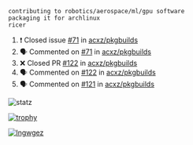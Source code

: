 ```
contributing to robotics/aerospace/ml/gpu software
packaging it for archlinux
ricer
```

<!--START_SECTION:activity-->
1. ❗️ Closed issue [#71](https://github.com/acxz/pkgbuilds/issues/71) in [acxz/pkgbuilds](https://github.com/acxz/pkgbuilds)
2. 🗣 Commented on [#71](https://github.com/acxz/pkgbuilds/issues/71) in [acxz/pkgbuilds](https://github.com/acxz/pkgbuilds)
3. ❌ Closed PR [#122](https://github.com/acxz/pkgbuilds/pull/122) in [acxz/pkgbuilds](https://github.com/acxz/pkgbuilds)
4. 🗣 Commented on [#122](https://github.com/acxz/pkgbuilds/issues/122) in [acxz/pkgbuilds](https://github.com/acxz/pkgbuilds)
5. 🗣 Commented on [#121](https://github.com/acxz/pkgbuilds/issues/121) in [acxz/pkgbuilds](https://github.com/acxz/pkgbuilds)
<!--END_SECTION:activity-->


![statz](https://github-readme-stats.vercel.app/api?username=acxz&include_all_commits=true&show_icons=true)

[![trophy](https://github-profile-trophy.vercel.app/?username=acxz)](https://github.com/ryo-ma/github-profile-trophy)

[![lngwgez](https://github-readme-stats.vercel.app/api/top-langs/?username=acxz&layout=compact)](https://github.com/acxz/github-readme-stats)


<!--
**acxz/acxz** is a ✨ _special_ ✨ repository because its `README.md` (this file) appears on your GitHub profile.

Here are some ideas to get you started:

- 🔭 I’m currently working on ...
- 🌱 I’m currently learning ...
- 👯 I’m looking to collaborate on ...
- 🤔 I’m looking for help with ...
- 💬 Ask me about ...
- 📫 How to reach me: ...
- 😄 Pronouns: ...
- ⚡ Fun fact: ...
-->
